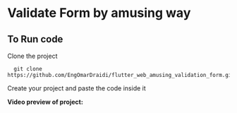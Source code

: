 # Validate Form by amusing way

## To Run code

Clone the project

```batch
  git clone https://github.com/EngOmarDraidi/flutter_web_amusing_validation_form.git
```
Create your project and paste the code inside it

**Video preview of project:**
